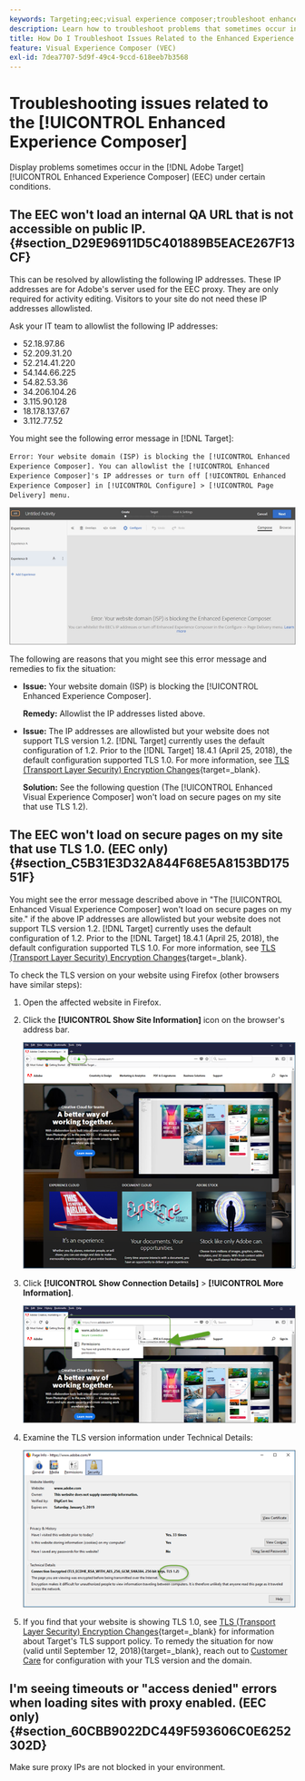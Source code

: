```yaml
---
keywords: Targeting;eec;visual experience composer;troubleshoot enhanced experience composer;troubleshooting
description: Learn how to troubleshoot problems that sometimes occur in the Adobe [!DNL Target] Enhanced Experience Composer (EEC) under certain conditions.
title: How Do I Troubleshoot Issues Related to the Enhanced Experience Composer?
feature: Visual Experience Composer (VEC)
exl-id: 7dea7707-5d9f-49c4-9ccd-618eeb7b3568
---
```

# Troubleshooting issues related to the [!UICONTROL Enhanced Experience Composer]

Display problems sometimes occur in the [!DNL Adobe Target] [!UICONTROL Enhanced Experience Composer] (EEC) under certain conditions.

## The EEC won't load an internal QA URL that is not accessible on public IP. {#section_D29E96911D5C401889B5EACE267F13CF}

This can be resolved by allowlisting the following IP addresses. These IP addresses are for Adobe's server used for the EEC proxy. They are only required for activity editing. Visitors to your site do not need these IP addresses allowlisted.

Ask your IT team to allowlist the following IP addresses:

* 52.18.97.86
* 52.209.31.20
* 52.214.41.220
* 54.144.66.225
* 54.82.53.36
* 34.206.104.26
* 3.115.90.128
* 18.178.137.67
* 3.112.77.52

You might see the following error message in [!DNL Target]:

`Error: Your website domain (ISP) is blocking the [!UICONTROL Enhanced Experience Composer]. You can allowlist the [!UICONTROL Enhanced Experience Composer]'s IP addresses or turn off [!UICONTROL Enhanced Experience Composer] in [!UICONTROL Configure] > [!UICONTROL Page Delivery] menu.`

![EEC_error image](assets/EEC_error.png)

The following are reasons that you might see this error message and remedies to fix the situation:

* **Issue:** Your website domain (ISP) is blocking the [!UICONTROL Enhanced Experience Composer].

  **Remedy:** Allowlist the IP addresses listed above. 

* **Issue:** The IP addresses are allowlisted but your website does not support TLS version 1.2. [!DNL Target] currently uses the default configuration of 1.2. Prior to the [!DNL Target] 18.4.1 (April 25, 2018), the default configuration supported TLS 1.0. For more information, see [TLS (Transport Layer Security) Encryption Changes](https://experienceleague.adobe.com/docs/target-dev/developer/implementation/tls-transport-layer-security-encryption.html){target=_blank}.

  **Solution:** See the following question (The [!UICONTROL Enhanced Visual Experience Composer] won't load on secure pages on my site that use TLS 1.2).

## The EEC won't load on secure pages on my site that use TLS 1.0. (EEC only) {#section_C5B31E3D32A844F68E5A8153BD17551F}

You might see the error message described above in "The [!UICONTROL Enhanced Visual Experience Composer] won't load on secure pages on my site." if the above IP addresses are allowlisted but your website does not support TLS version 1.2. [!DNL Target] currently uses the default configuration of 1.2. Prior to the [!DNL Target] 18.4.1 (April 25, 2018), the default configuration supported TLS 1.0. For more information, see [TLS (Transport Layer Security) Encryption Changes](https://experienceleague.adobe.com/docs/target-dev/developer/implementation/tls-transport-layer-security-encryption.html){target=_blank}.

To check the TLS version on your website using Firefox (other browsers have similar steps):

1. Open the affected website in Firefox. 
1. Click the **[!UICONTROL Show Site Information]** icon on the browser's address bar.

   ![firefox_more_info image](assets/firefox_more_info.png)

1. Click **[!UICONTROL Show Connection Details]** > **[!UICONTROL More Information]**.

   ![firefox_more_info_2 image](assets/firefox_more_info_2.png)

1. Examine the TLS version information under Technical Details:

   ![firefox_more_info_3 image](assets/firefox_more_info_3.png)

1. If you find that your website is showing TLS 1.0, see [TLS (Transport Layer Security) Encryption Changes](https://experienceleague.adobe.com/docs/target-dev/developer/implementation/tls-transport-layer-security-encryption.html){target=_blank} for information about Target's TLS support policy. To remedy the situation for now (valid until September 12, 2018){target=_blank}, reach out to [Customer Care](/help/main/cmp-resources-and-contact-information.md#reference_ACA3391A00EF467B87930A450050077C) for configuration with your TLS version and the domain.

## I'm seeing timeouts or "access denied" errors when loading sites with proxy enabled. (EEC only) {#section_60CBB9022DC449F593606C0E6252302D}

Make sure proxy IPs are not blocked in your environment.
